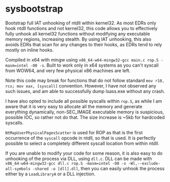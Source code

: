 # sysbootstrap
Bootstrap full IAT unhooking of ntdll within kernel32. As most EDRs only hook ntdll functions and not kernel32, this code allows you to effectively fully unhook all kernel32 functions without modifying any executable memory regions, increasing stealth. By using IAT unhooking, this also avoids EDRs that scan for any changes to their hooks, as EDRs tend to rely mostly on inline hooks.

Compiled in x64 with mingw using `x86_64-w64-mingw32-gcc main.c rop.S -masm=intel -O0 -s`. Built to work only in x64 systems as you can't syscall from WOW64, and very few physical x86 machines are left.

Note this code may break for functions that do not follow standard `mov r10, rcx; mov eax, [syscall]` convention. However, I have not observed any such issues, and am able to successfully dump lsass.exe without any crash.

I have also opted to include all possible syscalls within `rop.S`, as while I am aware that it is very easy to allocate all the memory and generate everything dynamically, non-SEC_IMAGE executable memory is suspicious, possible IOC, so rather not do that. The size increase is ~5kb for hardcoded syscalls.

`NtMapUserPhysicalPagesScatter` is used for ROP as that is the first occurrence of the `syscall` opcode in ntdll, so that is used. It is perfectly possible to select a completely different syscall location from within ntdll.

If you are unable to modify your code for some reason, it is also easy to do unhooking of the process via DLL, using `dll.c`. DLL can be made with `x86_64-w64-mingw32-gcc dll.c rop.S -masm=intel -O0 -s -Wl,--exclude-all-symbols -shared -o [dll].dll`, then you can easily unhook the process either by a `LoadLibraryA` or a DLL injection.
